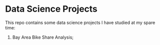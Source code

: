 # Data Science Projects
This repo contains some data science projects I have studied at my spare time:

1. Bay Area Bike Share Analysis;
